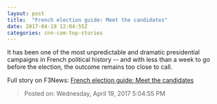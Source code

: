 ```yaml
---
layout: post
title:  "French election guide: Meet the candidates"
date: 2017-04-19 12:04:55Z
categories: cnn-com-top-stories
---
```


It has been one of the most unpredictable and dramatic presidential campaigns in French political history -- and with less than a week to go before the election, the outcome remains too close to call.


Full story on F3News: [French election guide: Meet the candidates](http://www.f3nws.com/n/qzNpFE)

> Posted on: Wednesday, April 19, 2017 5:04:55 PM
